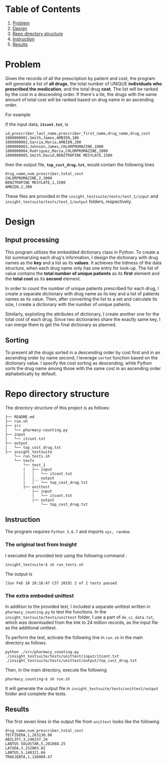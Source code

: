 # Table of Contents
1. [Problem](README.md#problem)
1. [Design](README.md#design)
1. [Repo directory structure](README.md#structure)
1. [Instruction](README.md#instruction)
1. [Results](README.md#result)

# Problem
Given the records of all the prescription by patient and cost, the program will generate a list of **all drugs**,  the total number of UNIQUE **individuals who prescribed the medication**, and the total drug **cost**. The list will be ranked by the cost in a descending order. If there's a tie, the drugs with the same amount of total cost will be ranked based on drug name in an ascending order. 

For example

If the input data, **`itcont.txt`**, is
```
id,prescriber_last_name,prescriber_first_name,drug_name,drug_cost
1000000001,Smith,James,AMBIEN,100
1000000002,Garcia,Maria,AMBIEN,200
1000000003,Johnson,James,CHLORPROMAZINE,1000
1000000004,Rodriguez,Maria,CHLORPROMAZINE,2000
1000000005,Smith,David,BENZTROPINE MESYLATE,1500
```

then the output file, **`top_cost_drug.txt`**, would contain the following lines
```
drug_name,num_prescriber,total_cost
CHLORPROMAZINE,2,3000
BENZTROPINE MESYLATE,1,1500
AMBIEN,2,300
```

These files are provided in the `insight_testsuite/tests/test_1/input` and `insight_testsuite/tests/test_1/output` folders, respectively.

# Design 

## Input processing 

This program utilizes the embedded dictionary class in Python. To create a list summarizing each drug's information, I design the dictionary with drug names as the **key** and a list as its **values**. It achieves the tidiness of the data structure, when each drug name only has one entry for look-up. The list of value contains the **total number of unique patients** as its **first** element and the **total cost** as its **second** element. 

In order to count the number of unique patients prescribed for each drug, I create a separate dictionary with drug name as its key and a list of patients names as its value. Then, after converting the list to a set and calculate its size, I create a dictionary with the number of unique patients. 

Similarly, exploiting the attributes of dictionary, I create another one for the total cost of each drug. Since two dictionaries share the exactly same key, I can merge them to get the final dictionary as planned. 

## Sorting 

To present all the drugs sorted in a descending order by cost first and in an ascending order by name second, I leverage ``sorted`` function based on the dictionary value. I specify the cost sorting as descending, while Python sorts the drug name among those with the same cost in an ascending order alphabetically by default. 


# Repo directory structure

The directory structure of this project is as follows: 

    ├── README.md 
    ├── run.sh
    ├── src
    │   └── pharmacy-counting.py
    ├── input
    │   └── itcont.txt
    ├── output
    |   └── top_cost_drug.txt
    ├── insight_testsuite
        └── run_tests.sh
        └── tests
            └── test_1
            |   ├── input
            |   │   └── itcont.txt
            |   |__ output
            |   │   └── top_cost_drug.txt
            ├── unittest
                ├── input
                │   └── itcont.txt
                |── output
                    └── top_cost_drug.txt


## Instruction 

The program requires `Python 3.6.7` and imports `sys, random`. 

### The original test from Insight 

I executed the provided test using the following command :

```
insight_testsuite~$ sh run_tests.sh 
```

The output is

    [Sun Feb 10 20:18:47 CST 2019] 2 of 2 tests passed

### The extra embeded unittest

In addition to the provided test, I included a separate unittest written in `pharmacy_counting.py` to test the functions. 
In the `insight_testsuite/tests/unittest` folder, I use a part of `de_cc_data.txt`, which was downloaded from the link to 24 million records, as the input file as the additional unittest. 

To perform the test, activate the following line in `run.sh` in the main directory as follows. 

```
python ./src/pharmacy_counting.py ./insight_testsuite/tests/unittest/input/itcont.txt  ./insight_testsuite/tests/unittest/output/top_cost_drug.txt

```
Then, in the main directory, execute the following 
```
pharmacy_counting~$ sh run.sh 
```    
It will generate the output file in `insight_testsuite/tests/unittest/output` folder and complete the tests. 

## Results

The first seven lines in the output file from `unittest` looks like the following

```
drug_name,num_prescriber,total_cost
TECFIDERA,1,263130.96
ABILIFY,3,246337.24
LANTUS SOLOSTAR,5,201088.25
LATUDA,3,152003.02
LANTUS,5,148321.66
TRADJENTA,1,136089.47
```
